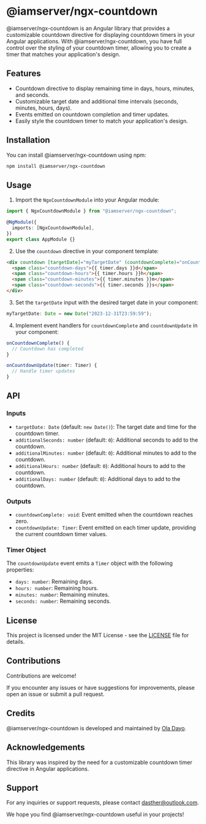 # @iamserver/ngx-countdown

@iamserver/ngx-countdown is an Angular library that provides a customizable countdown directive for displaying countdown timers in your Angular applications. With @iamserver/ngx-countdown, you have full control over the styling of your countdown timer, allowing you to create a timer that matches your application's design.

## Features

- Countdown directive to display remaining time in days, hours, minutes, and seconds.
- Customizable target date and additional time intervals (seconds, minutes, hours, days).
- Events emitted on countdown completion and timer updates.
- Easily style the countdown timer to match your application's design.

## Installation

You can install @iamserver/ngx-countdown using npm:

```bash
npm install @iamserver/ngx-countdown
```

## Usage

1. Import the `NgxCountdownModule` into your Angular module:

```typescript
import { NgxCountdownModule } from "@iamserver/ngx-countdown";

@NgModule({
  imports: [NgxCountdownModule],
})
export class AppModule {}
```

2. Use the `countdown` directive in your component template:

```html
<div countdown [targetDate]="myTargetDate" (countdownComplete)="onCountdownComplete()" (countdownUpdate)="onCountdownUpdate($event)">
  <span class="countdown-days">{{ timer.days }}d</span>
  <span class="countdown-hours">{{ timer.hours }}h</span>
  <span class="countdown-minutes">{{ timer.minutes }}m</span>
  <span class="countdown-seconds">{{ timer.seconds }}s</span>
</div>
```

3. Set the `targetDate` input with the desired target date in your component:

```typescript
myTargetDate: Date = new Date("2023-12-31T23:59:59");
```

4. Implement event handlers for `countdownComplete` and `countdownUpdate` in your component:

```typescript
onCountdownComplete() {
  // Countdown has completed
}

onCountdownUpdate(timer: Timer) {
  // Handle timer updates
}
```

## API

### Inputs

- `targetDate: Date` (default: `new Date()`): The target date and time for the countdown timer.
- `additionalSeconds: number` (default: `0`): Additional seconds to add to the countdown.
- `additionalMinutes: number` (default: `0`): Additional minutes to add to the countdown.
- `additionalHours: number` (default: `0`): Additional hours to add to the countdown.
- `additionalDays: number` (default: `0`): Additional days to add to the countdown.

### Outputs

- `countdownComplete: void`: Event emitted when the countdown reaches zero.
- `countdownUpdate: Timer`: Event emitted on each timer update, providing the current countdown timer values.

### Timer Object

The `countdownUpdate` event emits a `Timer` object with the following properties:

- `days: number`: Remaining days.
- `hours: number`: Remaining hours.
- `minutes: number`: Remaining minutes.
- `seconds: number`: Remaining seconds.

## License

This project is licensed under the MIT License - see the [LICENSE](LICENSE) file for details.

## Contributions

Contributions are welcome!

If you encounter any issues or have suggestions for improvements, please open an issue or submit a pull request.

## Credits

@iamserver/ngx-countdown is developed and maintained by [Ola Dayo](https://linkedin.com/in/iamserver).

## Acknowledgements

This library was inspired by the need for a customizable countdown timer directive in Angular applications.

## Support

For any inquiries or support requests, please contact [dasther@outlook.com](https://mailto:dasther@outlook.com).

We hope you find @iamserver/ngx-countdown useful in your projects!
